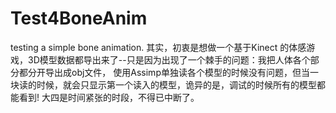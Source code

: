 Test4BoneAnim
=============

testing a simple bone animation.
   其实，初衷是想做一个基于Kinect 的体感游戏，3D模型数据都导出来了--只是因为出现了一个棘手的问题：我把人体各个部分都分开导出成obj文件，
使用Assimp单独读各个模型的时候没有问题，但当一块读的时候，就会只显示第一个读入的模型，诡异的是，调试的时候所有的模型都能看到!
   大四是时间紧张的时段，不得已中断了。

